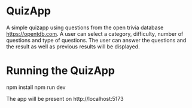 
# QuizApp
A simple quizapp using questions from the open trivia database https://opentdb.com. A user can select a category, difficulty, number of questions and type of questions. The user can answer the questions and the result as well as previous results will be displayed. 


# Running the QuizApp

npm install
npm run dev

The app will be present on http://localhost:5173
